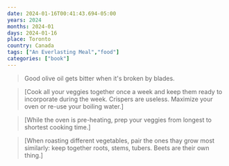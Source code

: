 ```yaml
---
date: 2024-01-16T00:41:43.694-05:00
years: 2024
months: 2024-01
days: 2024-01-16
place: Toronto
country: Canada
tags: ["An Everlasting Meal","food"]
categories: ["book"]
---
```

> Good olive oil gets bitter when it's broken by blades.

> [Cook all your veggies together once a week and keep them ready to incorporate during the week. Crispers are useless. Maximize your oven or re-use your boiling water.]

> [While the oven is pre-heating, prep your veggies from longest to shortest cooking time.]

> [When roasting different vegetables, pair the ones thay grow most similarly: keep together roots, stems, tubers. Beets are their own thing.]

